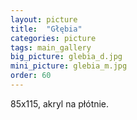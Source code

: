 ```yaml
---
layout: picture
title:  "Głębia"
categories: picture
tags: main_gallery
big_picture: glebia_d.jpg
mini_picture: glebia_m.jpg
order: 60
---
```

85x115, akryl na płótnie.
